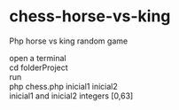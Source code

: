 # chess-horse-vs-king  
Php horse vs king random game  

open a terminal  
cd folderProject  
run   
php chess.php inicial1 inicial2  
inicial1 and inicial2 integers [0,63]  
